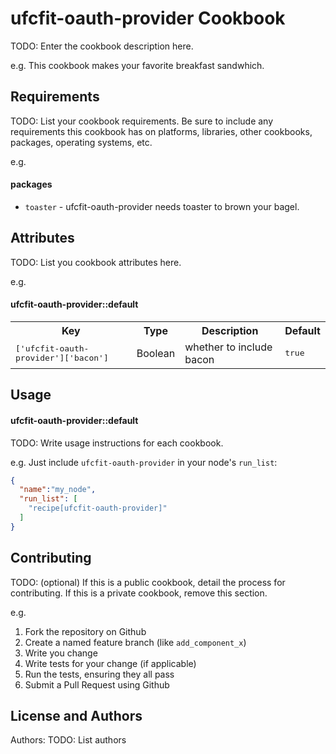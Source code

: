 ufcfit-oauth-provider Cookbook
==============================
TODO: Enter the cookbook description here.

e.g.
This cookbook makes your favorite breakfast sandwhich.

Requirements
------------
TODO: List your cookbook requirements. Be sure to include any requirements this cookbook has on platforms, libraries, other cookbooks, packages, operating systems, etc.

e.g.
#### packages
- `toaster` - ufcfit-oauth-provider needs toaster to brown your bagel.

Attributes
----------
TODO: List you cookbook attributes here.

e.g.
#### ufcfit-oauth-provider::default
<table>
  <tr>
    <th>Key</th>
    <th>Type</th>
    <th>Description</th>
    <th>Default</th>
  </tr>
  <tr>
    <td><tt>['ufcfit-oauth-provider']['bacon']</tt></td>
    <td>Boolean</td>
    <td>whether to include bacon</td>
    <td><tt>true</tt></td>
  </tr>
</table>

Usage
-----
#### ufcfit-oauth-provider::default
TODO: Write usage instructions for each cookbook.

e.g.
Just include `ufcfit-oauth-provider` in your node's `run_list`:

```json
{
  "name":"my_node",
  "run_list": [
    "recipe[ufcfit-oauth-provider]"
  ]
}
```

Contributing
------------
TODO: (optional) If this is a public cookbook, detail the process for contributing. If this is a private cookbook, remove this section.

e.g.
1. Fork the repository on Github
2. Create a named feature branch (like `add_component_x`)
3. Write you change
4. Write tests for your change (if applicable)
5. Run the tests, ensuring they all pass
6. Submit a Pull Request using Github

License and Authors
-------------------
Authors: TODO: List authors
